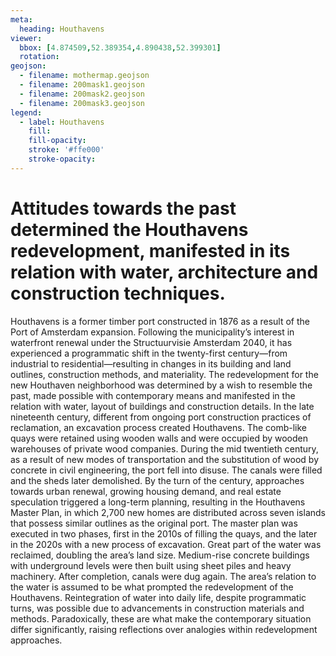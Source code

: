 ```yaml
---
meta:
  heading: Houthavens
viewer:
  bbox: [4.874509,52.389354,4.890438,52.399301]
  rotation: 
geojson:
  - filename: mothermap.geojson
  - filename: 200mask1.geojson
  - filename: 200mask2.geojson
  - filename: 200mask3.geojson
legend:
  - label: Houthavens
    fill:
    fill-opacity:
    stroke: '#ffe000'
    stroke-opacity:
---
```

# Attitudes towards the past determined the Houthavens redevelopment, manifested in its relation with water, architecture and construction techniques.

Houthavens is a former timber port constructed in 1876 as a result of the Port of Amsterdam expansion. Following the municipality’s interest in waterfront renewal under the Structuurvisie Amsterdam 2040, it has experienced a programmatic shift in the twenty-first century—from industrial to residential—resulting in changes in its building and land outlines, construction methods, and materiality. The redevelopment for the new Houthaven neighborhood was determined by a wish to resemble the past, made possible with contemporary means and manifested in the relation with water, layout of buildings and construction details. 
In the late nineteenth century, different from ongoing port construction practices of reclamation, an excavation process created Houthavens. The comb-like quays were retained using wooden walls and were occupied by wooden warehouses of private wood companies. During the mid twentieth century, as a result of new modes of transportation and the substitution of wood by concrete in civil engineering, the port fell into disuse. The canals were filled and the sheds later demolished. By the turn of the century, approaches towards urban renewal, growing housing demand, and real estate speculation triggered a long-term planning, resulting in the Houthavens Master Plan, in which 2,700 new homes are distributed across seven islands that possess similar outlines as the original port. The master plan was executed in two phases, first in the 2010s of filling the quays, and the later in the 2020s with a new process of excavation. Great part of the water was reclaimed, doubling the area’s land size. Medium-rise concrete buildings with underground levels were then built using sheet piles and heavy machinery. After completion, canals were dug again. 
The area’s relation to the water is assumed to be what prompted the redevelopment of the Houthavens. Reintegration of water into daily life, despite programmatic turns, was possible due to advancements in construction materials and methods. Paradoxically, these are what make the contemporary situation differ significantly, raising reflections over analogies within redevelopment approaches.

